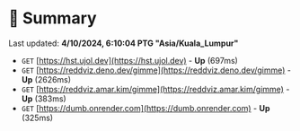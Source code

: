 # 📖 Summary
Last updated: **4/10/2024, 6:10:04 PTG "Asia/Kuala_Lumpur"**

- `GET` [https://hst.ujol.dev](https://hst.ujol.dev) - **Up** (697ms)
- `GET` [https://reddviz.deno.dev/gimme](https://reddviz.deno.dev/gimme) - **Up** (2626ms)
- `GET` [https://reddviz.amar.kim/gimme](https://reddviz.amar.kim/gimme) - **Up** (383ms)
- `GET` [https://dumb.onrender.com](https://dumb.onrender.com) - **Up** (325ms)

